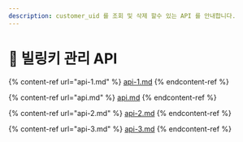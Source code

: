 ```yaml
---
description: customer_uid 를 조회 및 삭제 할수 있는 API 를 안내합니다.
---
```


# 📝 빌링키 관리 API

{% content-ref url="api-1.md" %}
[api-1.md](api-1.md)
{% endcontent-ref %}

{% content-ref url="api.md" %}
[api.md](api.md)
{% endcontent-ref %}

{% content-ref url="api-2.md" %}
[api-2.md](api-2.md)
{% endcontent-ref %}

{% content-ref url="api-3.md" %}
[api-3.md](api-3.md)
{% endcontent-ref %}
